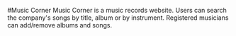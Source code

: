 #Music Corner
Music Corner is a music records website. Users can search the company's songs by title, album or by instrument. Registered musicians can add/remove albums and songs.
